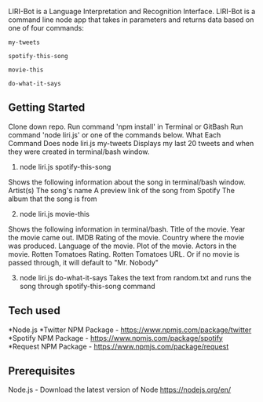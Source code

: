 LIRI-Bot is a Language Interpretation and Recognition Interface. LIRI-Bot is a command line node app that takes in parameters and returns data based on one of four commands:

	my-tweets

	spotify-this-song

	movie-this

	do-what-it-says

## Getting Started

Clone down repo.
Run command 'npm install' in Terminal or GitBash
Run command 'node liri.js' or one of the commands below.
What Each Command Does
node liri.js my-tweets
Displays my last 20 tweets and when they were created in terminal/bash window.

1. node liri.js spotify-this-song <song name>
	
Shows the following information about the song in terminal/bash window.
Artist(s)
The song's name
A preview link of the song from Spotify
The album that the song is from

2. node liri.js movie-this <movie name>
	
Shows the following information in terminal/bash.
Title of the movie.
Year the movie came out.
IMDB Rating of the movie.
Country where the movie was produced.
Language of the movie.
Plot of the movie.
Actors in the movie.
Rotten Tomatoes Rating.
Rotten Tomatoes URL.
Or if no movie is passed through, it will default to "Mr. Nobody"

3. node liri.js do-what-it-says
Takes the text from random.txt and runs the song through spotify-this-song command

## Tech used

*Node.js
*Twitter NPM Package - https://www.npmjs.com/package/twitter
*Spotify NPM Package - https://www.npmjs.com/package/spotify
*Request NPM Package - https://www.npmjs.com/package/request

## Prerequisites

Node.js - Download the latest version of Node https://nodejs.org/en/


